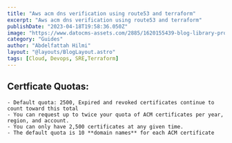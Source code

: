 ```yaml
---
title: "Aws acm dns verification using route53 and terraform"
excerpt: "Aws acm dns verification using route53 and terraform"
publishDate: "2023-04-18T19:58:36.050Z"
image: "https://www.datocms-assets.com/2885/1620155439-blog-library-product-terraform-aws-logomarks.jpg"
category: "Guides"
author: "Abdelfattah Hilmi"
layout: "@layouts/BlogLayout.astro"
tags: [Cloud, Devops, SRE,Terraform]
---
```


## Certficate Quotas:
    - Default quota: 2500, Expired and revoked certificates continue to count toward this total
    - You can request up to twice your quota of ACM certificates per year, region, and account.
    - You can only have 2,500 certificates at any given time.
    - The default quota is 10 **domain names** for each ACM certificate